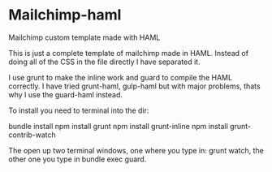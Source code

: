 Mailchimp-haml
==============

Mailchimp custom template made with HAML

This is just a complete template of mailchimp made in HAML. Instead of doing all of the CSS in the file directly I have separated it.

I use grunt to make the inline work and guard to compile the HAML correctly. I have tried grunt-haml, gulp-haml but with major problems, thats why I use the guard-haml instead.

To install you need to terminal into the dir:

bundle install
npm install grunt
npm install grunt-inline
npm install grunt-contrib-watch

The open up two terminal windows, one where you type in: grunt watch, the other one you type in bundle exec guard.
